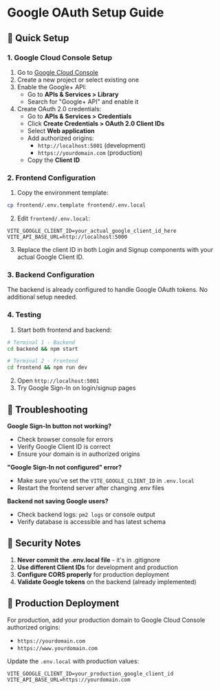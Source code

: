 # Google OAuth Setup Guide

## 🔧 **Quick Setup**

### 1. **Google Cloud Console Setup**

1. Go to [Google Cloud Console](https://console.cloud.google.com/)
2. Create a new project or select existing one
3. Enable the Google+ API:
   - Go to **APIs & Services > Library**
   - Search for "Google+ API" and enable it
4. Create OAuth 2.0 credentials:
   - Go to **APIs & Services > Credentials**
   - Click **Create Credentials > OAuth 2.0 Client IDs**
   - Select **Web application**
   - Add authorized origins:
     - `http://localhost:5001` (development)
     - `https://yourdomain.com` (production)
   - Copy the **Client ID**

### 2. **Frontend Configuration**

1. Copy the environment template:
```bash
cp frontend/.env.template frontend/.env.local
```

2. Edit `frontend/.env.local`:
```env
VITE_GOOGLE_CLIENT_ID=your_actual_google_client_id_here
VITE_API_BASE_URL=http://localhost:5000
```

3. Replace the client ID in both Login and Signup components with your actual Google Client ID.

### 3. **Backend Configuration**

The backend is already configured to handle Google OAuth tokens. No additional setup needed.

### 4. **Testing**

1. Start both frontend and backend:
```bash
# Terminal 1 - Backend
cd backend && npm start

# Terminal 2 - Frontend  
cd frontend && npm run dev
```

2. Open `http://localhost:5001`
3. Try Google Sign-In on login/signup pages

## 🐛 **Troubleshooting**

**Google Sign-In button not working?**
- Check browser console for errors
- Verify Google Client ID is correct
- Ensure your domain is in authorized origins

**"Google Sign-In not configured" error?**
- Make sure you've set the `VITE_GOOGLE_CLIENT_ID` in `.env.local`
- Restart the frontend server after changing .env files

**Backend not saving Google users?**
- Check backend logs: `pm2 logs` or console output
- Verify database is accessible and has latest schema

## 🔐 **Security Notes**

1. **Never commit the .env.local file** - it's in .gitignore
2. **Use different Client IDs** for development and production
3. **Configure CORS properly** for production deployment
4. **Validate Google tokens** on the backend (already implemented)

## 🚀 **Production Deployment**

For production, add your production domain to Google Cloud Console authorized origins:
- `https://yourdomain.com`
- `https://www.yourdomain.com`

Update the `.env.local` with production values:
```env
VITE_GOOGLE_CLIENT_ID=your_production_google_client_id
VITE_API_BASE_URL=https://yourdomain.com
```